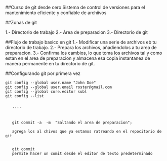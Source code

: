 ##Curso de git desde cero
Sistema de control de versiones para el mantenimiento eficiente y confiable de archiivos 

##Zonas de git

1.- Directorio de trabajo
2.- Area de preparacion 
3.- Directorio de git

##Flujo de trabajo basico en git 
1.- Modificar una serie de archivos eb tu directorio de trabajo.
2.- Prepara los archivos, añadiendolos a tu area de preparacion.
3.- Confirma los cambios, lo que toma los archivos tal y como estan en el area de preparacion y almacena esa copia instantanea de manera permanente en tu directorio de git.

##Configurando git por primera vez 
```
git config --global user.name "John Doe"
git config --global user.email roster@gmail.com
git config --global core.editor subl
git config --list


   ´´´´


   git commit -a  -m  "Saltando el area de preparacion";

   agrega los al chivos que ya estamos ratreando en el repocitorio de git 


   git commit 
   permite hacer un comit desde el editor de texto predeterminado













